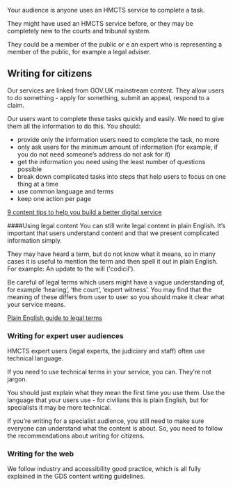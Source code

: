 
Your audience is anyone uses an HMCTS service to complete a task. 

They might have used an HMCTS service before, or they may be completely new to the courts and tribunal system.

They could be a member of the public or e an expert who is representing a member of the public, for example a legal adviser.

## Writing for citizens
Our services are linked from GOV.UK mainstream content. They allow users to do something - apply for something, submit an appeal, respond to a claim.

Our users want to complete these tasks quickly and easily. We need to give them all the information to do this. You should:

 - provide only the information users need to complete the task, no more
 - only ask users for the minimum amount of information (for example, if you do not need someone’s address do not ask for it)
 - get the information you need using the least number of questions possible
  - break down complicated tasks into steps that help users to focus on one thing at a time
 - use common language and terms
 - keep one action per page

[9 content tips to help you build a better digital service](https://digitaltransformation.blog.gov.uk/2014/08/14/9-content-tips-to-help-you-build-a-better-digital-service/)

####Using legal content
You can still write legal content in plain English. It’s important that users understand content and that we present complicated information simply. 

They may have heard a term, but do not know what it means, so in many cases it is useful to mention the term and then spell it out in plain English. For example: An update to the will ('codicil').

Be careful of legal terms which users might have a vague understanding of, for example ‘hearing’, ‘the court’, ‘expert witness’. You may find that the meaning of these differs from user to user so you should make it clear what your service means.

[Plain English guide to legal terms](http://www.plainenglish.co.uk/files/legalguide.pdf)

### Writing for expert user audiences 

HMCTS expert users (legal experts, the judiciary and staff) often use technical language. 

If you need to use technical terms in your service, you can. They’re not jargon. 

You should just explain what they mean the first time you use them. Use the language that your users use - for civilians this is plain English, but for specialists it may be more technical. 

If you’re writing for a specialist audience, you still need to make sure everyone can understand what the content is about. So, you need to follow the recommendations about writing for citizens. 


### Writing for the web
We follow industry and accessibility good practice, which is all fully explained in the GDS content writing guidelines.



<!-- ## When to use this component

## When not to use this component

## How it works

## Research on this component -->

